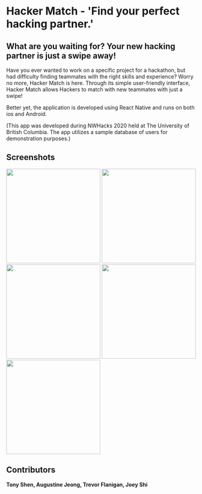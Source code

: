 # Hacker Match - 'Find your perfect hacking partner.'

## What are you waiting for? Your new hacking partner is just a swipe away! 
Have you ever wanted to work on a specific project for a hackathon, but had difficulty finding teammates with the right skills and experience? Worry no more, Hacker Match is here. Through its simple user-friendly interface, Hacker Match allows Hackers to match with new teammates with just a swipe! <br/>  

Better yet, the application is developed using React Native and runs on both ios and Android. <br/> 

(This app was developed during NWHacks 2020 held at The University of British Columbia. The app utilizes a sample database of users for demonstration purposes.)

## Screenshots 

<div>
<img src="https://user-images.githubusercontent.com/14143525/72225033-9bb39d80-3535-11ea-962e-fab9114e8408.jpg" width="250">
<img src="https://user-images.githubusercontent.com/14143525/72225035-a110e800-3535-11ea-92f7-3b4ce02e5d14.jpg" width="250">
<img src="https://user-images.githubusercontent.com/14143525/72225036-a40bd880-3535-11ea-9dec-de2082093b96.jpg" width="250">
  
<img src="https://user-images.githubusercontent.com/14143525/72225503-f69bc380-353a-11ea-9b94-27a26b0cf8fa.jpg" width="250">
<img src="https://user-images.githubusercontent.com/14143525/72225507-fbf90e00-353a-11ea-8b5c-22e1bd2cb197.jpg" width="250">

## Contributors

**Tony Shen, Augustine Jeong, Trevor Flanigan, Joey Shi**
